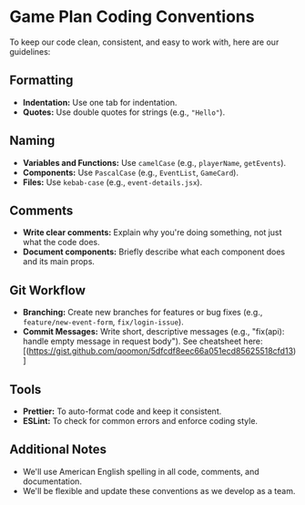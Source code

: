 # Game Plan Coding Conventions

To keep our code clean, consistent, and easy to work with, here are our guidelines:

## Formatting

- **Indentation:** Use one tab for indentation.
- **Quotes:** Use double quotes for strings (e.g., `"Hello"`).

## Naming

- **Variables and Functions:** Use `camelCase` (e.g., `playerName`, `getEvents`).
- **Components:** Use `PascalCase` (e.g., `EventList`, `GameCard`).
- **Files:** Use `kebab-case` (e.g., `event-details.jsx`).

## Comments

- **Write clear comments:** Explain why you're doing something, not just what the code does.
- **Document components:** Briefly describe what each component does and its main props.

## Git Workflow

- **Branching:** Create new branches for features or bug fixes (e.g., `feature/new-event-form`, `fix/login-issue`).
- **Commit Messages:** Write short, descriptive messages (e.g., "fix(api): handle empty message in request body"). See cheatsheet here: [(https://gist.github.com/qoomon/5dfcdf8eec66a051ecd85625518cfd13)]

## Tools

- **Prettier:** To auto-format code and keep it consistent.
- **ESLint:** To check for common errors and enforce coding style.

## Additional Notes

- We'll use American English spelling in all code, comments, and documentation.
- We'll be flexible and update these conventions as we develop as a team.
